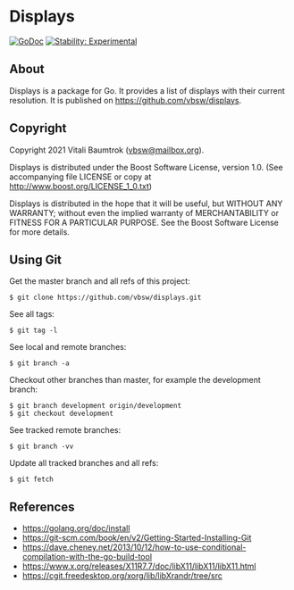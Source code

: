 # Displays

[![GoDoc](https://godoc.org/github.com/vbsw/displays?status.svg)](https://godoc.org/github.com/vbsw/displays) [![Stability: Experimental](https://masterminds.github.io/stability/experimental.svg)](https://masterminds.github.io/stability/experimental.html)

## About
Displays is a package for Go. It provides a list of displays with their current resolution. It is published on <https://github.com/vbsw/displays>.

## Copyright
Copyright 2021 Vitali Baumtrok (vbsw@mailbox.org).

Displays is distributed under the Boost Software License, version 1.0. (See accompanying file LICENSE or copy at <http://www.boost.org/LICENSE_1_0.txt>)

Displays is distributed in the hope that it will be useful, but WITHOUT ANY WARRANTY; without even the implied warranty of MERCHANTABILITY or FITNESS FOR A PARTICULAR PURPOSE. See the Boost Software License for more details.

## Using Git
Get the master branch and all refs of this project:

	$ git clone https://github.com/vbsw/displays.git

See all tags:

	$ git tag -l

See local and remote branches:

	$ git branch -a

Checkout other branches than master, for example the development branch:

	$ git branch development origin/development
	$ git checkout development

See tracked remote branches:

	$ git branch -vv

Update all tracked branches and all refs:

	$ git fetch

## References
- <https://golang.org/doc/install>
- <https://git-scm.com/book/en/v2/Getting-Started-Installing-Git>
- <https://dave.cheney.net/2013/10/12/how-to-use-conditional-compilation-with-the-go-build-tool>
- <https://www.x.org/releases/X11R7.7/doc/libX11/libX11/libX11.html>
- <https://cgit.freedesktop.org/xorg/lib/libXrandr/tree/src>
